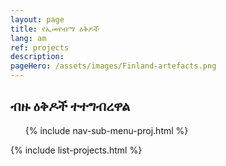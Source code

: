 ```yaml
---
layout: page
title: የኢመየብማ ዕቅዶች
lang: am
ref: projects
description: 
pageHero: /assets/images/Finland-artefacts.png
---
```


<div class="row">
	<h2>ብዙ ዕቅዶች ተተግብረዋል</h2>
</div>
<aside class="post-aside">
</aside>
<div class="post-content">
  <ul class="side-menu-list">
    {% include nav-sub-menu-proj.html %}
  </ul>
	{% include list-projects.html %}
</div>
